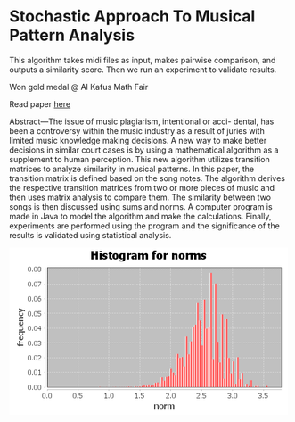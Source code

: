 # Stochastic Approach To Musical Pattern Analysis

This algorithm takes midi files as input, makes pairwise comparison, and outputs a similarity score.
Then we run an experiment to validate results.

Won gold medal @ Al Kafus Math Fair

Read paper [here](https://drive.google.com/file/d/1dUNiMb8Q6fkwsiJcGSYwjp7dXJkD7Lf4/view?usp=sharing)

Abstract—The issue of music plagiarism, intentional or acci- dental, has been a controversy within the music industry as a result of juries with limited music knowledge making decisions. A new way to make better decisions in similar court cases is by using a mathematical algorithm as a supplement to human perception. This new algorithm utilizes transition matrices to analyze similarity in musical patterns. In this paper, the transition matrix is defined based on the song notes. The algorithm derives the respective transition matrices from two or more pieces of music and then uses matrix analysis to compare them. The similarity between two songs is then discussed using sums and norms. A computer program is made in Java to model the algorithm and make the calculations. Finally, experiments are performed using the program and the significance of the results is validated using statistical analysis.

![Histogram](histogram_norm.PNG)
